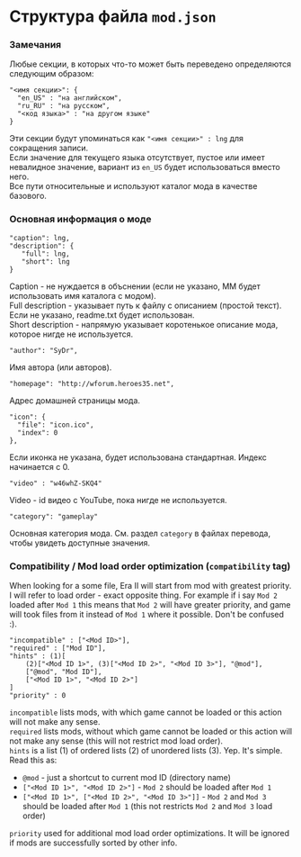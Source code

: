 # Структура файла `mod.json`

### Замечания

Любые секции, в которых что-то может быть переведено определяются следующим образом:

    "<имя секции>": {
      "en_US" : "на английском",
      "ru_RU" : "на русском",
      "<код языка>" : "на другом языке"
    }
Эти секции будут упоминаться как `"<имя секции>" : lng` для сокращения записи.  
Если значение для текущего языка отсутствует, пустое или имеет невалидное значение, вариант из `en_US` будет использоваться вместо него.  
Все пути относительные и используют каталог мода в качестве базового.

### Основная информация о моде
    "caption": lng,
    "description": {
       "full": lng,
       "short": lng
    }
Caption - не нуждается в объснении (если не указано, ММ будет использовать имя каталога с модом).  
Full description - указывает путь к файлу с описанием (простой текст). Если не указано, readme.txt будет использован.  
Short description - напрямую указывает коротенькое описание мода, которое нигде не используется.

    "author": "SyDr",

Имя автора (или авторов).

    "homepage": "http://wforum.heroes35.net",  

Адрес домашней страницы мода.  

    "icon": {
      "file": "icon.ico",
      "index": 0
    },

Если иконка не указана, будет использована стандартная. Индекс начинается с 0.  

    "video" : "w46whZ-SKQ4"

Video - id видео с YouTube, пока нигде не используется.
  
    "category": "gameplay"

Основная категория мода. См. раздел `category` в файлах перевода, чтобы увидеть доступные значения.

### Compatibility / Mod load order optimization (`compatibility` tag)
When looking for a some file, Era II will start from mod with greatest priority. I will refer to load order - exact opposite thing. For example if i say `Mod 2` loaded after `Mod 1` this means that `Mod 2` will have greater priority, and game will took files from it instead of `Mod 1` where it possible. Don't be confused :).

    "incompatible" : ["<Mod ID>"],
    "required" : ["Mod ID"],
    "hints" : (1)[
        (2)["<Mod ID 1>", (3)["<Mod ID 2>", "<Mod ID 3>"], "@mod"],
        ["@mod", "Mod ID"],
        ["<Mod ID 1>", "<Mod ID 2>"]
    ]    
    "priority" : 0
`incompatible` lists mods, with which game cannot be loaded or this action will not make any sense.  
`required` lists mods, without which game cannot be loaded or this action will not make any sense (this will not restrict mod load order).  
`hints` is a list (1) of ordered lists (2) of unordered lists (3). Yep. It's simple. Read this as:

 * `@mod` - just a shortcut to current mod ID (directory name)
 * `["<Mod ID 1>", "<Mod ID 2>"]` - `Mod 2` should be loaded after `Mod 1`
 * `["<Mod ID 1>", ["<Mod ID 2>", "<Mod ID 3>"]]` - `Mod 2` and `Mod 3` should be loaded after `Mod 1` (this not restricts `Mod 2` and `Mod 3` load order)

`priority` used for additional mod load order optimizations. It will be ignored if mods are successfully sorted by other info.
